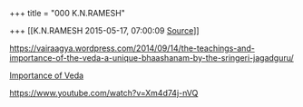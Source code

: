 +++
title = "000 K.N.RAMESH"

+++
[[K.N.RAMESH	2015-05-17, 07:00:09 [Source](https://groups.google.com/g/samskrita/c/VDk66GAfnyg)]]



<https://vairaagya.wordpress.com/2014/09/14/the-teachings-and-importance-of-the-veda-a-unique-bhaashanam-by-the-sringeri-jagadguru/>  

  

[Importance of Veda](https://vairaagya.files.wordpress.com/2014/09/the-importance-of-the-veda.pdf)  

  

<https://www.youtube.com/watch?v=Xm4d74j-nVQ>  

